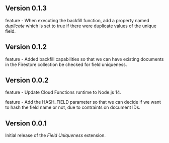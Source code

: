 ## Version 0.1.3

feature - When executing the backfill function, add a property named _duplicate_ which is set to true if there were duplicate values of the unique field.

## Version 0.1.2

feature - Added backfill capabilities so that we can have existing documents in the Firestore collection be checked for field uniqueness.

## Version 0.0.2

feature - Update Cloud Functions runtime to Node.js 14.

feature - Add the HASH_FIELD parameter so that we can decide if we want to hash the field name or not, due to contraints on document IDs.

## Version 0.0.1

Initial release of the _Field Uniqueness_ extension.